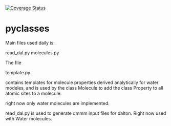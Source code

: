 [![Coverage Status](https://img.shields.io/coveralls/fishstamp82/dalton_tools.svg)](https://coveralls.io/r/fishstamp82/dalton_tools?branch=master)

pyclasses
=========

Main files used daily is:

read_dal.py
molecules.py


The file 

template.py

contains templates for molecule properties derived analytically for water modeles, and is used by the class
Molecule to add the class Property to all atomic sites to a molecule.

right now only water molecules are implemented.



read_dal.py is used to generate qmmm input files for dalton. Right now used with Water molecules.

